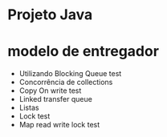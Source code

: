 # Projeto Java 

# modelo de entregador

- Utilizando Blocking Queue test
- Concorrência de collections
- Copy On write test
- Linked transfer queue
- Listas
- Lock test
- Map read write lock test

